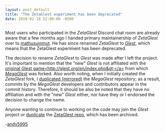 ```yaml
---
layout: post_default
title: "The ZetaGlest experiment has been deprecated"
date: 2019-02-18 22:00:00 -0500
---
```


Most users who participated in the <i>ZetaGlest</i> Discord chat room are
already aware that a few months ago I handed primary maintainership of
<i>ZetaGlest</i> over to <a
href="http://github.com/mathusummut">mathusummut</a>. He has since
renamed <i>ZetaGlest</i> to <a href="https://github.com/glest"><i>Glest</i></a>,
which means that the ZetaGlest experiment has been deprecated.

The decision to rename <i>ZetaGlest</i> to <i>Glest</i> was made after
I left the project. It's important to mention that the "new"
<i>Glest</i> is not affiliated with the <a
href="http://glest.org/en/index.php">original Glest
game&lt;http://glest.org/en/index.php&gt;</a> from which <a
href="https://megaglest.org/"><i>MegaGlest</i></a> was forked. Also
worth noting, when I initially created the <i>ZetaGlest</i> fork, I <a
href="https://help.github.com/en/articles/duplicating-a-repository">duplicated
(mirrored)</a> the <i>MegaGlest</i> repository; as a result, commits by
the <i>MegaGlest</i> developers and contributors appear in the commit
history. Therefore, it should be also be noted that they have no
affiliation and with the "new" <i>Glest</i> either, nor have they or I
endorsed the decision to change the name. <!--more-->

Anyone wanting to continue to working on the code may join the <i>Glest</i>
project or <a
href="https://help.github.com/articles/duplicating-a-repository/">duplicate</a>
the <a href="https://github.com/zetaglest/zetaglest-source">ZetaGlest
repo</a>, which has been archived.

-<a href="https://andy5995.github.io/">andy5995</a>


